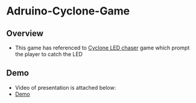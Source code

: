 # Adruino-Cyclone-Game
## Overview
- This game has referenced to [Cyclone LED chaser](https://www.youtube.com/watch?v=qUSoGHPxUQY) game which prompt the player to catch the LED
## Demo
- Video of presentation is attached below:
- [Demo]([url](https://youtube.com/shorts/KPTM8LYJehM?feature=share)https://youtube.com/shorts/KPTM8LYJehM?feature=share)

